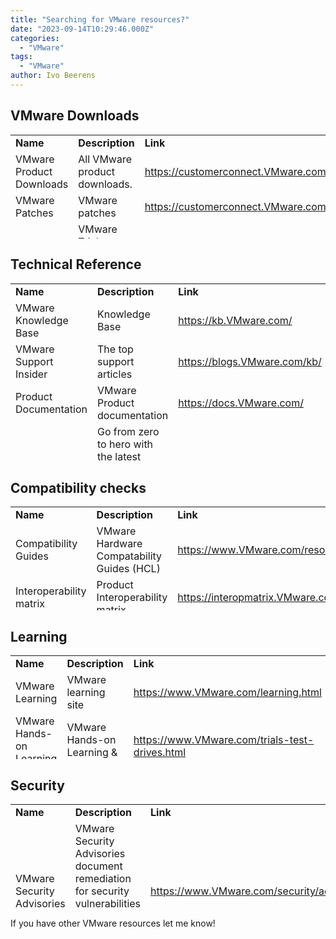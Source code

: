 ```yaml
---
title: "Searching for VMware resources?"
date: "2023-09-14T10:29:46.000Z"
categories: 
  - "VMware"
tags: 
  - "VMware"
author: Ivo Beerens
---
```


## VMware Downloads

<table style="border-collapse: collapse; width: 100%; height: 166px;"><tbody><tr style="height: 24px;"><td style="width: 33.3333%; height: 24px;"><strong>Name</strong></td><td style="width: 33.3333%; height: 24px;"><strong>Description</strong></td><td style="width: 33.3333%; height: 24px;"><strong>Link</strong></td></tr><tr style="height: 22px;"><td style="width: 33.3333%; height: 22px;">VMware Product Downloads</td><td style="width: 33.3333%; height: 22px;">All VMware product downloads.</td><td style="width: 33.3333%; height: 22px;"><a href="https://customerconnect.VMware.com/en/downloads/#all_products" target="_blank" rel="noopener">https://customerconnect.VMware.com/en/downloads/#all_products</a></td></tr><tr style="height: 24px;"><td style="width: 33.3333%; height: 24px;">VMware Patches</td><td style="width: 33.3333%; height: 24px;">VMware patches</td><td style="width: 33.3333%; height: 24px;"><a href="https://customerconnect.VMware.com/patch/" target="_blank" rel="noopener">https://customerconnect.VMware.com/patch/</a></td></tr><tr style="height: 24px;"><td style="width: 33.3333%; height: 24px;">VMware Trials</td><td style="width: 33.3333%; height: 24px;">VMware Trials product downloads such as the</td><td style="width: 33.3333%; height: 24px;"><a href="https://www.VMware.com/trials-test-drives.html" target="_blank" rel="noopener">https://www.VMware.com/trials-test-drives.html</a></td></tr><tr style="height: 24px;"><td style="width: 33.3333%; height: 24px;">VMware Tools releases</td><td style="width: 33.3333%; height: 24px;">All VMware tools release</td><td style="width: 33.3333%; height: 24px;"><a href="https://packages.VMware.com/tools/releases/" target="_blank" rel="noopener">https://packages.VMware.com/tools/releases/</a></td></tr><tr style="height: 24px;"><td style="width: 33.3333%; height: 24px;">VMware Flings</td><td style="width: 33.3333%; height: 24px;">Unofficial apps built by VMware employees to enhance VMware products</td><td style="width: 33.3333%; height: 24px;"><a href="https://flings.VMware.com/" target="_blank" rel="noopener">https://flings.VMware.com/</a></td></tr></tbody></table>

## Technical Reference

<table style="border-collapse: collapse; width: 100%; height: 286px;"><tbody><tr style="height: 24px;"><td style="width: 33.3333%; height: 24px;"><strong>Name</strong></td><td style="width: 33.3333%; height: 24px;"><strong>Description</strong></td><td style="width: 33.3333%; height: 24px;"><strong>Link</strong></td></tr><tr style="height: 22px;"><td style="width: 33.3333%; height: 22px;">VMware Knowledge Base</td><td style="width: 33.3333%; height: 22px;">Knowledge Base</td><td style="width: 33.3333%; height: 22px;"><a href="https://kb.VMware.com/" target="_blank" rel="noopener">https://kb.VMware.com/</a></td></tr><tr style="height: 24px;"><td style="width: 33.3333%; height: 24px;">VMware Support Insider</td><td style="width: 33.3333%; height: 24px;">The top support articles</td><td style="width: 33.3333%; height: 24px;"><a href="https://blogs.VMware.com/kb/" target="_blank" rel="noopener">https://blogs.VMware.com/kb/</a></td></tr><tr style="height: 24px;"><td style="width: 33.3333%; height: 24px;">Product Documentation</td><td style="width: 33.3333%; height: 24px;">VMware Product documentation</td><td style="width: 33.3333%; height: 24px;"><a href="https://docs.VMware.com/" target="_blank" rel="noopener">https://docs.VMware.com/</a></td></tr><tr style="height: 24px;"><td style="width: 33.3333%; height: 24px;">Tech Zone</td><td style="width: 33.3333%; height: 24px;">Go from zero to hero with the latest technical resources on the VMware Digital Workspace Tech Zone</td><td style="width: 33.3333%; height: 24px;"><a href="https://techzone.VMware.com/" target="_blank" rel="noopener">https://techzone.VMware.com/</a></td></tr><tr style="height: 24px;"><td style="width: 33.3333%; height: 24px;">Technical Papers</td><td style="width: 33.3333%; height: 24px;">All published technical papers in PDF format</td><td style="width: 33.3333%; height: 24px;"><a href="https://www.VMware.com/techpapers.html" target="_blank" rel="noopener">https://www.VMware.com/techpapers.html</a></td></tr><tr style="height: 24px;"><td style="width: 33.3333%; height: 24px;">VMware Blogs</td><td style="width: 33.3333%; height: 24px;">VMware blogs</td><td style="width: 33.3333%; height: 24px;"><a href="https://blogs.VMware.com/" target="_blank" rel="noopener">https://blogs.VMware.com/</a></td></tr><tr style="height: 24px;"><td style="width: 33.3333%; height: 24px;">Community Forums</td><td style="width: 33.3333%; height: 24px;">Community Forums</td><td style="width: 33.3333%; height: 24px;"><a href="https://communities.VMware.com/" target="_blank" rel="noopener">https://communities.VMware.com/</a></td></tr><tr style="height: 24px;"><td style="width: 33.3333%; height: 24px;">VMware ports</td><td style="width: 33.3333%; height: 24px;">Discover which ports are required by VMware products</td><td style="width: 33.3333%; height: 24px;"><a href="https://ports.esp.VMware.com/" target="_blank" rel="noopener">https://ports.esp.VMware.com/</a></td></tr><tr style="height: 48px;"><td style="width: 33.3333%; height: 48px;">VMware Developer</td><td style="width: 33.3333%; height: 48px;">Integrate with VMware APIs to build on top of VMware products, manage our portfolio and automate your infrastructure.</td><td style="width: 33.3333%; height: 48px;"><a href="https://developer.VMware.com/home" target="_blank" rel="noopener">https://developer.VMware.com/home</a></td></tr><tr style="height: 24px;"><td style="width: 33.3333%; height: 24px;">VMware GitHub</td><td style="width: 33.3333%; height: 24px;">VMware GitHub page</td><td style="width: 33.3333%; height: 24px;"><a href="https://github.com/VMware/" target="_blank" rel="noopener">https://github.com/VMware/</a></td></tr></tbody></table>

## Compatibility checks

<table style="border-collapse: collapse; width: 100%; height: 166px;"><tbody><tr style="height: 24px;"><td style="width: 33.3333%; height: 24px;"><strong>Name</strong></td><td style="width: 33.3333%; height: 24px;"><strong>Description</strong></td><td style="width: 33.3333%; height: 24px;"><strong>Link</strong></td></tr><tr style="height: 22px;"><td style="width: 33.3333%; height: 22px;">Compatibility Guides</td><td style="width: 33.3333%; height: 22px;">VMware Hardware Compatability Guides (HCL)</td><td style="width: 33.3333%; height: 22px;"><a href="https://www.VMware.com/resources/compatibility/search.php" target="_blank" rel="noopener">https://www.VMware.com/resources/compatibility/search.php</a></td></tr><tr style="height: 24px;"><td style="width: 33.3333%; height: 24px;">Interoperability matrix</td><td style="width: 33.3333%; height: 24px;">Product Interoperability matrix</td><td style="width: 33.3333%; height: 24px;"><a href="https://interopmatrix.VMware.com/Interoperability" target="_blank" rel="noopener">https://interopmatrix.VMware.com/Interoperability</a></td></tr></tbody></table>

## Learning

<table style="border-collapse: collapse; width: 100%; height: 166px;"><tbody><tr style="height: 24px;"><td style="width: 33.3333%; height: 24px;"><strong>Name</strong></td><td style="width: 33.3333%; height: 24px;"><strong>Description</strong></td><td style="width: 33.3333%; height: 24px;"><strong>Link</strong></td></tr><tr style="height: 22px;"><td style="width: 33.3333%; height: 22px;">VMware Learning</td><td style="width: 33.3333%; height: 22px;">VMware learning site</td><td style="width: 33.3333%; height: 22px;"><a href="https://www.VMware.com/learning.html" target="_blank" rel="noopener">https://www.VMware.com/learning.html</a></td></tr><tr style="height: 24px;"><td style="width: 33.3333%; height: 24px;">VMware Hands-on Learning & Trials</td><td style="width: 33.3333%; height: 24px;">VMware Hands-on Learning & Trials</td><td style="width: 33.3333%; height: 24px;"><a href="https://www.VMware.com/trials-test-drives.html" target="_blank" rel="noopener">https://www.VMware.com/trials-test-drives.html</a></td></tr></tbody></table>

## Security

<table style="border-collapse: collapse; width: 100%; height: 166px;"><tbody><tr style="height: 24px;"><td style="width: 33.3333%; height: 24px;"><strong>Name</strong></td><td style="width: 33.3333%; height: 24px;"><strong>Description</strong></td><td style="width: 33.3333%; height: 24px;"><strong>Link</strong></td></tr><tr style="height: 22px;"><td style="width: 33.3333%; height: 22px;">VMware Security Advisories</td><td style="width: 33.3333%; height: 22px;">VMware Security Advisories document remediation for security vulnerabilities that are reported in VMware products.</td><td style="width: 33.3333%; height: 22px;"><a href="https://www.VMware.com/security/advisories.html" target="_blank" rel="noopener">https://www.VMware.com/security/advisories.html</a></td></tr><tr style="height: 24px;"><td style="width: 33.3333%; height: 24px;">VMware Security Hardening Guides</td><td style="width: 33.3333%; height: 24px;">Security Hardening Guides provide prescriptive guidance for customers on how to deploy and operate VMware products in a secure manner.</td><td style="width: 33.3333%; height: 24px;"><a href="https://www.VMware.com/security/hardening-guides.html" target="_blank" rel="noopener">https://www.VMware.com/security/hardening-guides.html</a></td></tr><tr style="height: 24px;"><td style="width: 33.3333%; height: 24px;"></td><td style="width: 33.3333%; height: 24px;"></td><td style="width: 33.3333%; height: 24px;"></td></tr></tbody></table>

If you have other VMware resources let me know!



